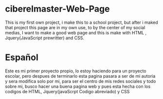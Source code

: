 ciberelmaster-Web-Page
======================

This is my first own project, i make this to a school project, but after i maked that project
this page are in my own use, to by the center of my social medias, I want to make a good web
page and this is make with HTML , Jquery(JavaScript prewritter) and CSS.

Español
======================

Este es mi primer proyecto propio, lo estoy haciendo para un proyecto escolar, pero despues de 
terminarlo esta pagina pasara a ser de mi autoria y sera modifica solo por mi, para ser el 
centro de mis redes sociales y todo sobre mi, busco hacer una buena pagina web y pues esta hecha
con los codigos de HTML, Jquery(javaScrpt Codigo abreviado) y CSS
